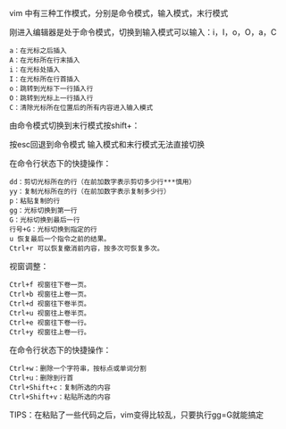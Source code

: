 vim 中有三种工作模式，分别是命令模式，输入模式，末行模式

刚进入编辑器是处于命令模式，切换到输入模式可以输入：i，I，o，O，a，C

```
a：在光标之后插入
A：在光标所在行末插入
i：在光标处插入
I：在光标所在行首插入
o：跳转到光标下一行插入行
O：跳转到光标上一行插入行
C：清除光标所在位置后的所有内容进入输入模式
```

由命令模式切换到末行模式按shift+：

按esc回退到命令模式
输入模式和末行模式无法直接切换

在命令行状态下的快捷操作：

```
dd：剪切光标所在的行（在前加数字表示剪切多少行***慎用）
yy：复制光标所在的行（在前加数字表示复制多少行）
p：粘贴复制的行
gg：光标切换到第一行
G：光标切换到最后一行
行号+G：光标切换到指定的行
u 恢复最后一个指令之前的结果。
Ctrl+r 可以恢复撤消前内容，按多次可恢复多次。
```

视窗调整：

```
Ctrl+f 视窗往下卷一页。
Ctrl+b 视窗往上卷一页。
Ctrl+d 视窗往下卷半页。
Ctrl+u 视窗往上卷半页。
Ctrl+e 视窗往下卷一行。
Ctrl+y 视窗往上卷一行。
```

在命令行状态下的快捷操作：

```
Ctrl+w：删除一个字符串，按标点或单词分割
Ctrl+u：删除到行首
Ctrl+Shift+c：复制所选的内容
Ctrl+Shift+v：粘贴所选的内容
```

TIPS：在粘贴了一些代码之后，vim变得比较乱，只要执行gg=G就能搞定
